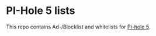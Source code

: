 # PI-Hole 5 lists

This repo contains Ad-/Blocklist and whitelists for [Pi-hole 5](https://pi-hole.net/).
